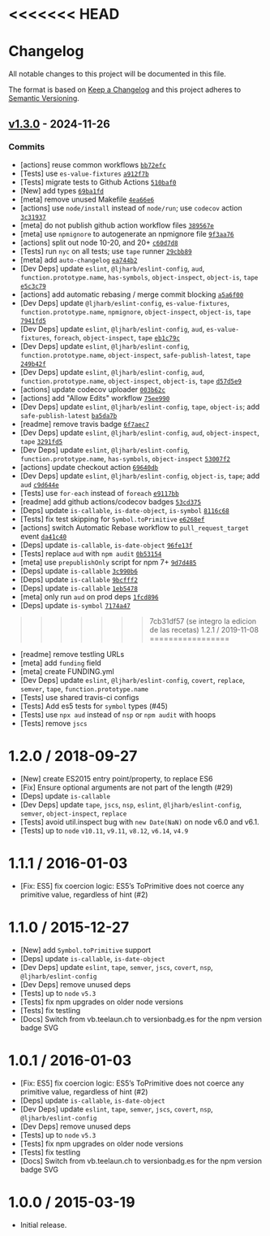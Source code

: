 <<<<<<< HEAD
=======
# Changelog

All notable changes to this project will be documented in this file.

The format is based on [Keep a Changelog](https://keepachangelog.com/en/1.0.0/)
and this project adheres to [Semantic Versioning](https://semver.org/spec/v2.0.0.html).

## [v1.3.0](https://github.com/ljharb/es-to-primitive/compare/v1.2.1...v1.3.0) - 2024-11-26

### Commits

- [actions] reuse common workflows [`bb72efc`](https://github.com/ljharb/es-to-primitive/commit/bb72efc7e04ae11b84e4aecf120a4e9063e34428)
- [Tests] use `es-value-fixtures` [`a912f7b`](https://github.com/ljharb/es-to-primitive/commit/a912f7b675333735c1c980cda88772ac1870395b)
- [Tests] migrate tests to Github Actions [`510baf0`](https://github.com/ljharb/es-to-primitive/commit/510baf092633a62d59866fbf56836ce42c717c70)
- [New] add types [`69ba1fd`](https://github.com/ljharb/es-to-primitive/commit/69ba1fdcac834b03698739990ba98fe6007024dc)
- [meta] remove unused Makefile [`4ea66e6`](https://github.com/ljharb/es-to-primitive/commit/4ea66e62ef4afa0102eb8335ba3e003e8332f664)
- [actions] use `node/install` instead of `node/run`; use `codecov` action [`3c31937`](https://github.com/ljharb/es-to-primitive/commit/3c31937119ca24fd6d00e362d6435a28cfe9e91c)
- [meta] do not publish github action workflow files [`389567e`](https://github.com/ljharb/es-to-primitive/commit/389567e8523b65b90b529f1029d215fd4f12ac14)
- [meta] use `npmignore` to autogenerate an npmignore file [`9f3aa76`](https://github.com/ljharb/es-to-primitive/commit/9f3aa7651791ab9386408035491a1ba4fec4c432)
- [actions] split out node 10-20, and 20+ [`c60d7d8`](https://github.com/ljharb/es-to-primitive/commit/c60d7d822a36880bce0535335c70fdc2a8da232d)
- [Tests] run `nyc` on all tests; use `tape` runner [`29cbb89`](https://github.com/ljharb/es-to-primitive/commit/29cbb89800b5cfef9bef3ae7e0e779c782e1bbb9)
- [meta] add `auto-changelog` [`ea744b2`](https://github.com/ljharb/es-to-primitive/commit/ea744b2a0bda788b0d957c1787e41434e98b0155)
- [Dev Deps] update `eslint`, `@ljharb/eslint-config`, `aud`, `function.prototype.name`, `has-symbols`, `object-inspect`, `object-is`, `tape` [`e5c3c79`](https://github.com/ljharb/es-to-primitive/commit/e5c3c792f67685a9647e817e7582d4c76a876f69)
- [actions] add automatic rebasing / merge commit blocking [`a5a6f00`](https://github.com/ljharb/es-to-primitive/commit/a5a6f0066540c91c8aa45a4921f1cd2349f435ba)
- [Dev Deps] update `@ljharb/eslint-config`, `es-value-fixtures`, `function.prototype.name`, `npmignore`, `object-inspect`, `object-is`, `tape` [`7941fd5`](https://github.com/ljharb/es-to-primitive/commit/7941fd530fb3a73f923b76c739335ffc21793ad6)
- [Dev Deps] update `eslint`, `@ljharb/eslint-config`, `aud`, `es-value-fixtures`, `foreach`, `object-inspect`, `tape` [`eb1c79c`](https://github.com/ljharb/es-to-primitive/commit/eb1c79c288c89154014634b94f64308344901eaf)
- [Dev Deps] update `eslint`, `@ljharb/eslint-config`, `function.prototype.name`, `object-inspect`, `safe-publish-latest`, `tape` [`249b42f`](https://github.com/ljharb/es-to-primitive/commit/249b42f1ce069ea78a032f10414d1c1c0b6c6345)
- [Dev Deps] update `eslint`, `@ljharb/eslint-config`, `aud`, `function.prototype.name`, `object-inspect`, `object-is`, `tape` [`d57d5e9`](https://github.com/ljharb/es-to-primitive/commit/d57d5e9ea5ea4778f383e2f1aa637be0be80dd78)
- [actions] update codecov uploader [`003b62c`](https://github.com/ljharb/es-to-primitive/commit/003b62c483372d5eac38f51925b6cbdf5d7a0665)
- [actions] add "Allow Edits" workflow [`75ee990`](https://github.com/ljharb/es-to-primitive/commit/75ee99083626dc14558ae294c127e4aaf925d214)
- [Dev Deps] update `eslint`, `@ljharb/eslint-config`, `tape`, `object-is`; add `safe-publish-latest` [`ba5da7b`](https://github.com/ljharb/es-to-primitive/commit/ba5da7bffd93c3cc2e079ad751a3e678333a973e)
- [readme] remove travis badge [`6f7aec7`](https://github.com/ljharb/es-to-primitive/commit/6f7aec78e4f1ebfca74c384a837063f4099e7b9b)
- [Dev Deps] update `eslint`, `@ljharb/eslint-config`, `aud`, `object-inspect`, `tape` [`3291fd5`](https://github.com/ljharb/es-to-primitive/commit/3291fd567695b45bddc58e5ec3da2dcce0e5ccc7)
- [Dev Deps] update `eslint`, `@ljharb/eslint-config`, `function.prototype.name`, `has-symbols`, `object-inspect` [`53007f2`](https://github.com/ljharb/es-to-primitive/commit/53007f25d1f26e301b4f41d070c423723bed1690)
- [actions] update checkout action [`69640db`](https://github.com/ljharb/es-to-primitive/commit/69640dbb9ddafe05527388fe72bda1aca08d07b5)
- [Dev Deps] update `eslint`, `@ljharb/eslint-config`, `object-is`, `tape`; add `aud` [`c9d644e`](https://github.com/ljharb/es-to-primitive/commit/c9d644ef3c6b2210e86ce2d3aa8e8b1668f6801d)
- [Tests] use `for-each` instead of `foreach` [`e9117bb`](https://github.com/ljharb/es-to-primitive/commit/e9117bb055417cb721dbf5dbe1d23b058a8241f2)
- [readme] add github actions/codecov badges [`53cd375`](https://github.com/ljharb/es-to-primitive/commit/53cd375ab22a25d4bada35000473e30c22ee2028)
- [Deps] update `is-callable`, `is-date-object`, `is-symbol` [`8116c68`](https://github.com/ljharb/es-to-primitive/commit/8116c68a8ba555f8daaf1d71a60c974d3439c94b)
- [Tests] fix test skipping for `Symbol.toPrimitive` [`e6268ef`](https://github.com/ljharb/es-to-primitive/commit/e6268ef31b34cb5263501ba9735ccce78a07e504)
- [actions] switch Automatic Rebase workflow to `pull_request_target` event [`da41c40`](https://github.com/ljharb/es-to-primitive/commit/da41c40399c2a574f74a59b85800d9934b91d49a)
- [Deps] update `is-callable`, `is-date-object` [`96fe13f`](https://github.com/ljharb/es-to-primitive/commit/96fe13ff3c486c7857c2ca69ac70161ef0e5b4a1)
- [Tests] replace `aud` with `npm audit` [`0b53154`](https://github.com/ljharb/es-to-primitive/commit/0b531546081427cb8a4fc06fde5540ba0b287b5b)
- [meta] use `prepublishOnly` script for npm 7+ [`9d7d485`](https://github.com/ljharb/es-to-primitive/commit/9d7d4856d4b5f28c68de2aba068522b9a85ee669)
- [Deps] update `is-callable` [`3c990b6`](https://github.com/ljharb/es-to-primitive/commit/3c990b646813e2470b19460e32801113f9acc13b)
- [Deps] update `is-callable` [`9bcfff2`](https://github.com/ljharb/es-to-primitive/commit/9bcfff276ce078034404b6b27e4f74beb530002c)
- [Deps] update `is-callable` [`1eb5478`](https://github.com/ljharb/es-to-primitive/commit/1eb5478e0c93b230b7bc67f9fef963d94a391117)
- [meta] only run `aud` on prod deps [`1fcd896`](https://github.com/ljharb/es-to-primitive/commit/1fcd89684a4351c15fec2cb289ecc331f917b80e)
- [Deps] update `is-symbol` [`7174a47`](https://github.com/ljharb/es-to-primitive/commit/7174a474f4f9f07319c81f046b10446caf9b3af0)

<!-- auto-changelog-above -->

>>>>>>> 7cb31df57 (se integro la edicion de las recetas)
1.2.1 / 2019-11-08
=================
  * [readme] remove testling URLs
  * [meta] add `funding` field
  * [meta] create FUNDING.yml
  * [Dev Deps] update `eslint`, `@ljharb/eslint-config`, `covert`, `replace`, `semver`, `tape`, `function.prototype.name`
  * [Tests] use shared travis-ci configs
  * [Tests] Add es5 tests for `symbol` types (#45)
  * [Tests] use `npx aud` instead of `nsp` or `npm audit` with hoops
  * [Tests] remove `jscs`

1.2.0 / 2018-09-27
=================
  * [New] create ES2015 entry point/property, to replace ES6
  * [Fix] Ensure optional arguments are not part of the length (#29)
  * [Deps] update `is-callable`
  * [Dev Deps] update `tape`, `jscs`, `nsp`, `eslint`, `@ljharb/eslint-config`, `semver`, `object-inspect`, `replace`
  * [Tests] avoid util.inspect bug with `new Date(NaN)` on node v6.0 and v6.1.
  * [Tests] up to `node` `v10.11`, `v9.11`, `v8.12`, `v6.14`, `v4.9`

1.1.1 / 2016-01-03
=================
  * [Fix: ES5] fix coercion logic: ES5’s ToPrimitive does not coerce any primitive value, regardless of hint (#2)

1.1.0 / 2015-12-27
=================
  * [New] add `Symbol.toPrimitive` support
  * [Deps] update `is-callable`, `is-date-object`
  * [Dev Deps] update `eslint`, `tape`, `semver`, `jscs`, `covert`, `nsp`, `@ljharb/eslint-config`
  * [Dev Deps] remove unused deps
  * [Tests] up to `node` `v5.3`
  * [Tests] fix npm upgrades on older node versions
  * [Tests] fix testling
  * [Docs] Switch from vb.teelaun.ch to versionbadg.es for the npm version badge SVG

1.0.1 / 2016-01-03
=================
  * [Fix: ES5] fix coercion logic: ES5’s ToPrimitive does not coerce any primitive value, regardless of hint (#2)
  * [Deps] update `is-callable`, `is-date-object`
  * [Dev Deps] update `eslint`, `tape`, `semver`, `jscs`, `covert`, `nsp`, `@ljharb/eslint-config`
  * [Dev Deps] remove unused deps
  * [Tests] up to `node` `v5.3`
  * [Tests] fix npm upgrades on older node versions
  * [Tests] fix testling
  * [Docs] Switch from vb.teelaun.ch to versionbadg.es for the npm version badge SVG

1.0.0 / 2015-03-19
=================
  * Initial release.
